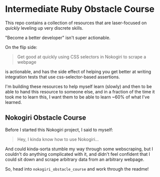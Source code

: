 # Intermediate Ruby Obstacle Course

This repo contains a collection of resources that are laser-focused on _quickly_ leveling up very discrete skills.

"Become a better developer" isn't super actionable.

On the flip side:

> Get good at quickly using CSS selectors in Nokogiri to scrape a webpage

is actionable, and has the side effect of helping you get better at writing integration tests that use css-selector-based assertions.

I'm building these resources to help myself learn (slowly) and then to be able to hand this resource to someone else, and in a fraction of the time it took me to learn this, I want them to be able to learn ~60% of what I've learned.

## Nokogiri Obstacle Course

Before I started this Nokogiri project, I said to myself:

> Hey, I kinda know how to use Nokogiri...

And could kinda-sorta stumble my way through some webscraping, but I couldn't do anything complicated with it, and didn't feel confident that I could sit down and scrape arbitrary data from an arbitrary webpage.

So, head into `nokogiri_obstacle_course` and work through the readme!